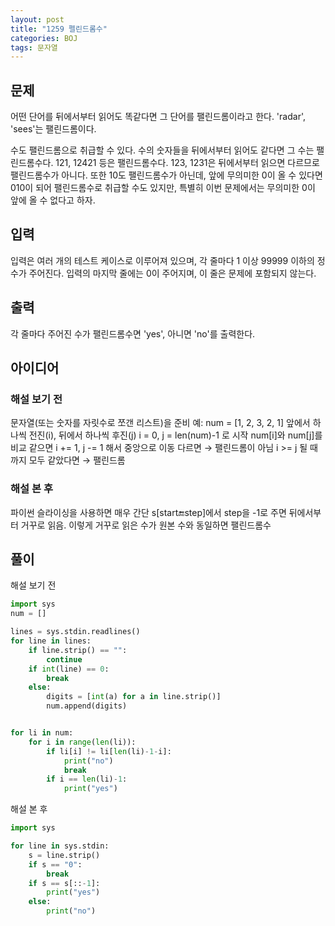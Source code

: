 ```yaml
---
layout: post
title: "1259 펠린드롬수"
categories: BOJ
tags: 문자열
---
```



## 문제
어떤 단어를 뒤에서부터 읽어도 똑같다면 그 단어를 팰린드롬이라고 한다. 'radar', 'sees'는 팰린드롬이다.

수도 팰린드롬으로 취급할 수 있다. 수의 숫자들을 뒤에서부터 읽어도 같다면 그 수는 팰린드롬수다. 121, 12421 등은 팰린드롬수다. 123, 1231은 뒤에서부터 읽으면 다르므로 팰린드롬수가 아니다. 또한 10도 팰린드롬수가 아닌데, 앞에 무의미한 0이 올 수 있다면 010이 되어 팰린드롬수로 취급할 수도 있지만, 특별히 이번 문제에서는 무의미한 0이 앞에 올 수 없다고 하자. 


## 입력
입력은 여러 개의 테스트 케이스로 이루어져 있으며, 각 줄마다 1 이상 99999 이하의 정수가 주어진다. 입력의 마지막 줄에는 0이 주어지며, 이 줄은 문제에 포함되지 않는다.


## 출력
각 줄마다 주어진 수가 팰린드롬수면 'yes', 아니면 'no'를 출력한다.


## 아이디어
### 해설 보기 전
문자열(또는 숫자를 자릿수로 쪼갠 리스트)을 준비
예: num = [1, 2, 3, 2, 1]
앞에서 하나씩 전진(i), 뒤에서 하나씩 후진(j)
i = 0, j = len(num)-1 로 시작
num[i]와 num[j]를 비교
같으면 i += 1, j -= 1 해서 중앙으로 이동
다르면 → 팰린드롬이 아님
i >= j 될 때까지 모두 같았다면 → 팰린드롬

### 해설 본 후
파이썬 슬라이싱을 사용하면 매우 간단
s[start:end:step]에서 step을 -1로 주면 뒤에서부터 거꾸로 읽음.
이렇게 거꾸로 읽은 수가 원본 수와 동일하면 팰린드롬수

## 풀이
해설 보기 전
```python
import sys
num = []

lines = sys.stdin.readlines()
for line in lines:
    if line.strip() == "":
        continue
    if int(line) == 0:
        break
    else:
        digits = [int(a) for a in line.strip()]
        num.append(digits)


for li in num:
    for i in range(len(li)):
        if li[i] != li[len(li)-1-i]:
            print("no")
            break
        if i == len(li)-1:
            print("yes")
```

해설 본 후
```python
import sys

for line in sys.stdin:
    s = line.strip()
    if s == "0":
        break
    if s == s[::-1]: 
        print("yes")
    else:
        print("no")
```

        

